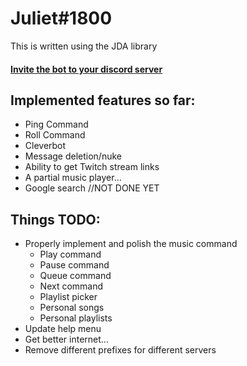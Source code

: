 # Juliet#1800

This is written using the JDA library
#### [Invite the bot to your discord server](https://discordapp.com/oauth2/authorize?client_id=292978791113031690&scope=bot&permissions=90)

## Implemented features so far:
* Ping Command
* Roll Command
* Cleverbot
* Message deletion/nuke
* Ability to get Twitch stream links
* A partial music player...
* Google search //NOT DONE YET

## Things TODO:
* Properly implement and polish the music command
  * Play command
  * Pause command
  * Queue command
  * Next command
  * Playlist picker
  * Personal songs
  * Personal playlists
* Update help menu
* Get better internet...
* Remove different prefixes for different servers